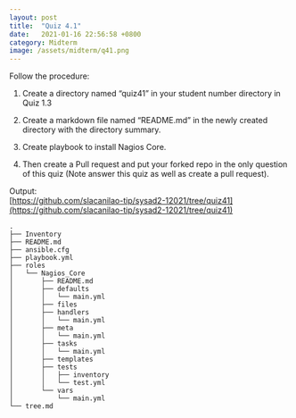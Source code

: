 ```yaml
---
layout: post
title:  "Quiz 4.1"
date:   2021-01-16 22:56:58 +0800
category: Midterm
image: /assets/midterm/q41.png
---
```

Follow the procedure:

1. Create a directory named “quiz41” in your student number directory in Quiz 1.3

2. Create a markdown file named “README.md” in the newly created directory with the directory summary.

3. Create playbook to install Nagios Core.

4. Then create a Pull request and put your forked repo in the only question of this quiz (Note answer this quiz as well as create a pull request).

Output:  
[https://github.com/slacanilao-tip/sysad2-12021/tree/quiz41](https://github.com/slacanilao-tip/sysad2-12021/tree/quiz41)  
```
.  
├── Inventory  
├── README.md  
├── ansible.cfg  
├── playbook.yml  
├── roles  
│   └── Nagios_Core  
│       ├── README.md  
│       ├── defaults  
│       │   └── main.yml  
│       ├── files  
│       ├── handlers  
│       │   └── main.yml  
│       ├── meta  
│       │   └── main.yml  
│       ├── tasks  
│       │   └── main.yml  
│       ├── templates  
│       ├── tests  
│       │   ├── inventory  
│       │   └── test.yml  
│       └── vars  
│           └── main.yml  
└── tree.md  
```